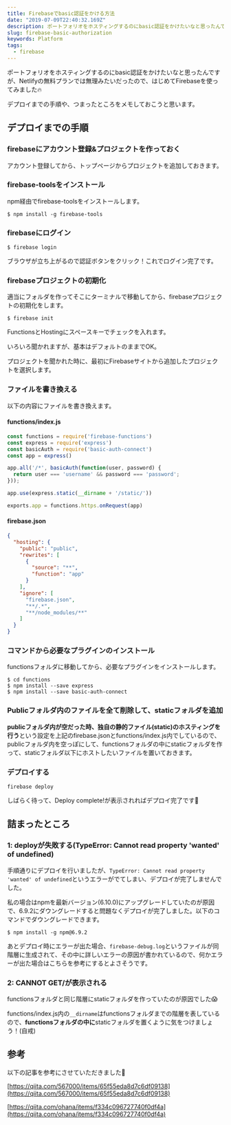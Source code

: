 ```yaml
---
title: Firebaseでbasic認証をかける方法
date: "2019-07-09T22:40:32.169Z"
description: ポートフォリオをホスティングするのにbasic認証をかけたいなと思ったんですが、Netlifyの無料プランでは無理みたいだったので、はじめてFirebaseを使ってみました🔥 デプロイまでの手順や、つまったところをメモしておこうと思います。
slug: firebase-basic-authorization
keywords: Platform
tags:
  - firebase
---
```


ポートフォリオをホスティングするのにbasic認証をかけたいなと思ったんですが、Netlifyの無料プランでは無理みたいだったので、はじめてFirebaseを使ってみました:fire:

デプロイまでの手順や、つまったところをメモしておこうと思います。

## デプロイまでの手順

### firebaseにアカウント登録&プロジェクトを作っておく

アカウント登録してから、トップページからプロジェクトを追加しておきます。

### firebase-toolsをインストール

npm経由でfirebase-toolsをインストールします。

```
$ npm install -g firebase-tools
```

### firebaseにログイン

```
$ firebase login
```

ブラウザが立ち上がるので認証ボタンをクリック！これでログイン完了です。

### firebaseプロジェクトの初期化

適当にフォルダを作ってそこにターミナルで移動してから、firebaseプロジェクトの初期化をします。

```
$ firebase init
```

FunctionsとHostingにスペースキーでチェックを入れます。

いろいろ聞かれますが、基本はデフォルトのままでOK。

プロジェクトを聞かれた時に、最初にFirebaseサイトから追加したプロジェクトを選択します。

### ファイルを書き換える

以下の内容にファイルを書き換えます。

#### functions/index.js

```javascript
const functions = require('firebase-functions')
const express = require('express')
const basicAuth = require('basic-auth-connect')
const app = express()

app.all('/*', basicAuth(function(user, password) {
  return user === 'username' && password === 'password';
}));

app.use(express.static(__dirname + '/static/'))

exports.app = functions.https.onRequest(app)
```

#### firebase.json

```json
{
  "hosting": {
    "public": "public",
    "rewrites": [
      {
        "source": "**",
        "function": "app"
      }
    ],
    "ignore": [
      "firebase.json",
      "**/.*",
      "**/node_modules/**"
    ]
  }
}
```

### コマンドから必要なプラグインのインストール

functionsフォルダに移動してから、必要なプラグインをインストールします。

```
$ cd functions
$ npm install --save express
$ npm install --save basic-auth-connect
```

### Publicフォルダ内のファイルを全て削除して、staticフォルダを追加

**publicフォルダ内が空だった時、独自の静的ファイル(static)のホスティングを行う**という設定を上記のfirebase.jsonとfunctions/index.js内でしているので、publicフォルダ内を空っぽにして、functionsフォルダの中にstaticフォルダを作って、staticフォルダ以下にホストしたいファイルを置いておきます。

### デプロイする

```
firebase deploy
```

しばらく待って、Deploy complete!が表示されればデプロイ完了です🎉



## 詰まったところ

### 1: deployが失敗する(TypeError: Cannot read property 'wanted' of undefined)

手順通りにデプロイを行いましたが、`TypeError: Cannot read property 'wanted' of undefined`というエラーがでてしまい、デプロイが完了しませんでした。

私の場合はnpmを最新バージョン(6.10.0)にアップグレードしていたのが原因で、6.9.2にダウングレードすると問題なくデプロイが完了しました。以下のコマンドでダウングレードできます。

```
$ npm install -g npm@6.9.2
```

あとデプロイ時にエラーが出た場合、`firebase-debug.log`というファイルが同階層に生成されて、その中に詳しいエラーの原因が書かれているので、何かエラーが出た場合はこちらを参考にするとよさそうです。

### 2: CANNOT GET/が表示される

functionsフォルダと同じ階層にstaticフォルダを作っていたのが原因でした😱

functions/index.js内の`__dirname`はfunctionsフォルダまでの階層を表しているので、**functionsフォルダの中に**staticフォルダを置くように気をつけましょう！(自戒)

## 参考

以下の記事を参考にさせていただきました🙏

[https://qiita.com/567000/items/65f55eda8d7c6df09138](https://qiita.com/567000/items/65f55eda8d7c6df09138)

[https://qiita.com/ohana/items/f334c096727740f0df4a](https://qiita.com/ohana/items/f334c096727740f0df4a)